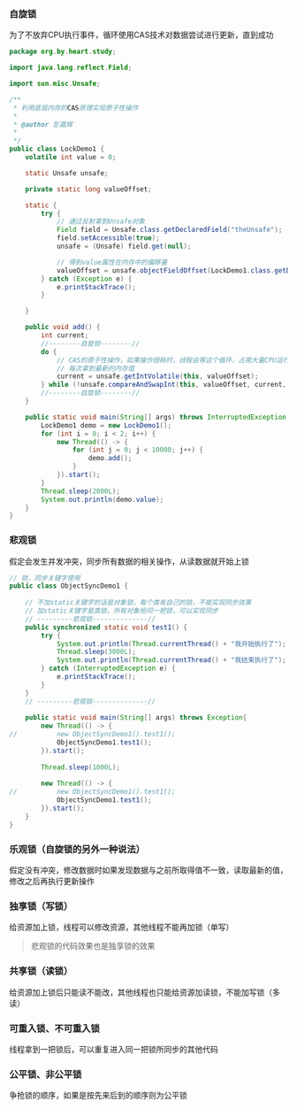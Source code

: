 ### 自旋锁
为了不放弃CPU执行事件，循环使用CAS技术对数据尝试进行更新，直到成功
```java
package org.by.heart.study;

import java.lang.reflect.Field;

import sun.misc.Unsafe;

/**
 * 利用底层内存的CAS原理实现原子性操作
 * 
 * @author 彭嘉辉
 *
 */
public class LockDemo1 {
	volatile int value = 0;

	static Unsafe unsafe;

	private static long valueOffset;

	static {
		try {
			// 通过反射拿到Unsafe对象
			Field field = Unsafe.class.getDeclaredField("theUnsafe");
			field.setAccessible(true);
			unsafe = (Unsafe) field.get(null);

			// 得到value属性在内存中的偏移量
			valueOffset = unsafe.objectFieldOffset(LockDemo1.class.getDeclaredField("value"));
		} catch (Exception e) {
			e.printStackTrace();
		}

	}

	public void add() {
		int current;
		//--------自旋锁--------//
		do {
			// CAS的原子性操作，如果操作很耗时，线程会等这个循环，占用大量CPU运行时间
			// 每次拿到最新的内存值
			current = unsafe.getIntVolatile(this, valueOffset);
		} while (!unsafe.compareAndSwapInt(this, valueOffset, current, current + 1));// 加1失败了就重试
		//--------自旋锁--------//
	}

	public static void main(String[] args) throws InterruptedException {
		LockDemo1 demo = new LockDemo1();
		for (int i = 0; i < 2; i++) {
			new Thread(() -> {
				for (int j = 0; j < 10000; j++) {
					demo.add();
				}
			}).start();
		}
		Thread.sleep(2000L);
		System.out.println(demo.value);
	}
}

```

### 悲观锁
假定会发生并发冲突，同步所有数据的相关操作，从读数据就开始上锁
```java
// 锁，同步关键字使用
public class ObjectSyncDemo1 {
	
	// 不加static关键字的话是对象锁，每个类有自己的锁，不能实现同步效果
	// 加static关键字是类锁，所有对象抢同一把锁，可以实现同步
	// ---------悲观锁--------------//
	public synchronized static void test1() {
		try {
			System.out.println(Thread.currentThread() + "我开始执行了");
			Thread.sleep(3000L);
			System.out.println(Thread.currentThread() + "我结束执行了");
		} catch (InterruptedException e) {
			e.printStackTrace();
		}
	}
	// ---------悲观锁--------------//
	
	public static void main(String[] args) throws Exception{
		new Thread(() -> {
//			new ObjectSyncDemo1().test1();
			ObjectSyncDemo1.test1();
		}).start();
		
		Thread.sleep(1000L);
		
		new Thread(() -> {
//			new ObjectSyncDemo1().test1();
			ObjectSyncDemo1.test1();
		}).start();
	}
}
```


### 乐观锁（自旋锁的另外一种说法）
假定没有冲突，修改数据时如果发现数据与之前所取得值不一致，读取最新的值，修改之后再执行更新操作

### 独享锁（写锁）
给资源加上锁，线程可以修改资源，其他线程不能再加锁（单写）
> 悲观锁的代码效果也是独享锁的效果

### 共享锁（读锁）
给资源加上锁后只能读不能改，其他线程也只能给资源加读锁，不能加写锁（多读）

### 可重入锁、不可重入锁
线程拿到一把锁后，可以重复进入同一把锁所同步的其他代码

### 公平锁、非公平锁
争抢锁的顺序，如果是按先来后到的顺序则为公平锁